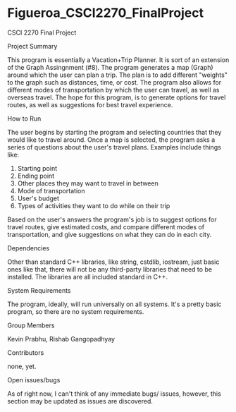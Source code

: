 # Figueroa_CSCI2270_FinalProject
CSCI 2270 Final Project 


Project Summary 

This program is essentially a Vacation+Trip Planner. It is sort of an extension of the Graph Assingnment (#8). The program generates a map (Graph) around which the user can plan a trip. The plan is to add different "weights" to the graph such as distances, time, or cost. The program also allows for different modes of transportation by which the user can travel, as well as overseas travel. The hope for this program, is to generate options for travel routes, as well as suggestions for best travel experience. 

How to Run

The user begins by starting the program and selecting countries that they would like to travel around. Once a map is selected, the program asks a series of questions about the user's travel plans. Examples include things like: 

1. Starting point
2. Ending point
3. Other places they may want to travel in between
4. Mode of transportation
5. User's budget
6. Types of activities they want to do while on their trip 
 
Based on the user's answers the program's job is to suggest options for travel routes, give estimated costs, and compare different modes of transportation, and give suggestions on what they can do in each city. 

Dependencies

Other than standard C++ libraries, like string, cstdlib, iostream, just basic ones like that, there will not be any third-party libraries that need to be installed. The libraries are all included standard in C++.

System Requirements

The program, ideally, will run universally on all systems. It's a pretty basic program, so there are no system requirements. 

Group Members

Kevin Prabhu, Rishab Gangopadhyay

Contributors

none, yet. 

Open issues/bugs

As of right now, I can't think of any immediate bugs/ issues, however, this section may be updated as issues are discovered. 

